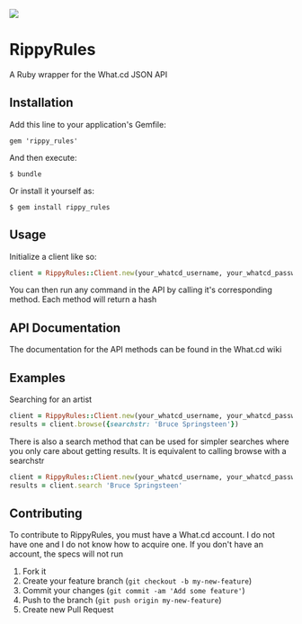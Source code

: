 <a href="https://codeclimate.com/github/MrCheese/rippy_rules"><img src="https://codeclimate.com/badge.png" /></a>

# RippyRules

A Ruby wrapper for the What.cd JSON API

## Installation

Add this line to your application's Gemfile:

    gem 'rippy_rules'

And then execute:

    $ bundle

Or install it yourself as:

    $ gem install rippy_rules

## Usage

Initialize a client like so:

```ruby
client = RippyRules::Client.new(your_whatcd_username, your_whatcd_password)
```
You can then run any command in the API by calling it's corresponding method. Each method will return a hash

## API Documentation
The documentation for the API methods can be found in the What.cd wiki

## Examples

Searching for an artist
```ruby
client = RippyRules::Client.new(your_whatcd_username, your_whatcd_password)
results = client.browse({searchstr: 'Bruce Springsteen'})
```

There is also a search method that can be used for simpler searches where you only care about getting results.
It is equivalent to calling browse with a searchstr
```ruby
client = RippyRules::Client.new(your_whatcd_username, your_whatcd_password)
results = client.search 'Bruce Springsteen'
```

## Contributing

To contribute to RippyRules, you must have a What.cd account. I do not have one and I do not know how to acquire one.
If you don't have an account, the specs will not run

1. Fork it
2. Create your feature branch (`git checkout -b my-new-feature`)
3. Commit your changes (`git commit -am 'Add some feature'`)
4. Push to the branch (`git push origin my-new-feature`)
5. Create new Pull Request
